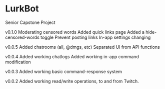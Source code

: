 # LurkBot
Senior Capstone Project

v0.1.0 Moderating censored words
	   Added quick links page
	   Added a hide-censored-words toggle
	   Prevent posting links
	   In-app settings changing
	   
v0.0.5 Added chatrooms (all, @dmgs, etc)
	   Separated UI from API functions
	   
v0.0.4 Added working chatlogs
	   Added working in-app command modification
	   
v0.0.3 Added working basic command-response system

v0.0.2 Added working read/write operations, to and from Twitch.